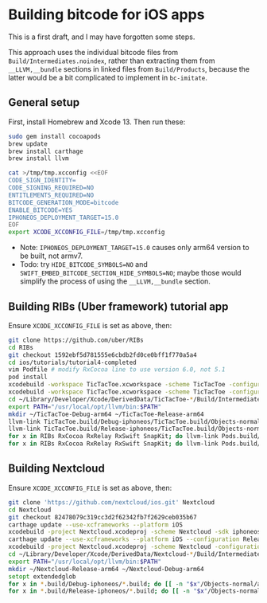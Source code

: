 # Building bitcode for iOS apps

This is a first draft, and I may have forgotten some steps.

This approach uses the individual bitcode files from
`Build/Intermediates.noindex`, rather than extracting them from
`__LLVM,__bundle` sections in linked files from `Build/Products`, because the
latter would be a bit complicated to implement in `bc-imitate`.

## General setup

First, install Homebrew and Xcode 13. Then run these:

```zsh
sudo gem install cocoapods
brew update
brew install carthage
brew install llvm

cat >/tmp/tmp.xcconfig <<EOF
CODE_SIGN_IDENTITY=
CODE_SIGNING_REQUIRED=NO
ENTITLEMENTS_REQUIRED=NO
BITCODE_GENERATION_MODE=bitcode
ENABLE_BITCODE=YES
IPHONEOS_DEPLOYMENT_TARGET=15.0
EOF
export XCODE_XCCONFIG_FILE=/tmp/tmp.xcconfig
```

- Note: `IPHONEOS_DEPLOYMENT_TARGET=15.0` causes only arm64 version to be
  built, not armv7.
- Todo: try `HIDE_BITCODE_SYMBOLS=NO` and
  `SWIFT_EMBED_BITCODE_SECTION_HIDE_SYMBOLS=NO`; maybe those would simplify the
  process of using the `__LLVM,__bundle` section.

## Building RIBs (Uber framework) tutorial app

Ensure `XCODE_XCCONFIG_FILE` is set as above, then:

<!-- markdownlint-disable MD013 -->

```zsh
git clone https://github.com/uber/RIBs
cd RIBs
git checkout 1592ebf5d781555e6cbdb2fd0ce0bff1f770a5a4
cd ios/tutorials/tutorial4-completed 
vim Podfile # modify RxCocoa line to use version 6.0, not 5.1
pod install
xcodebuild -workspace TicTacToe.xcworkspace -scheme TicTacToe -configuration Debug -sdk iphoneos -destination generic/platform=iOS
xcodebuild -workspace TicTacToe.xcworkspace -scheme TicTacToe -configuration Release -sdk iphoneos -destination generic/platform=iOS
cd ~/Library/Developer/Xcode/DerivedData/TicTacToe-*/Build/Intermediates.noindex
export PATH="/usr/local/opt/llvm/bin:$PATH"
mkdir ~/TicTacToe-Debug-arm64 ~/TicTacToe-Release-arm64
llvm-link TicTacToe.build/Debug-iphoneos/TicTacToe.build/Objects-normal/arm64/*.bc -o ~/TicTacToe-Debug-arm64/TicTacToe.bc
llvm-link TicTacToe.build/Release-iphoneos/TicTacToe.build/Objects-normal/arm64/*.bc -o ~/TicTacToe-Release-arm64/TicTacToe.bc
for x in RIBs RxCocoa RxRelay RxSwift SnapKit; do llvm-link Pods.build/Debug-iphoneos/${x}.build/Objects-normal/arm64/*.bc -o ~/TicTacToe-Debug-arm64/${x}.bc; done
for x in RIBs RxCocoa RxRelay RxSwift SnapKit; do llvm-link Pods.build/Release-iphoneos/${x}.build/Objects-normal/arm64/*.bc -o ~/TicTacToe-Release-arm64/${x}.bc; done
```

## Building Nextcloud

Ensure `XCODE_XCCONFIG_FILE` is set as above, then:

<!-- markdownlint-disable MD013 -->

```zsh
git clone 'https://github.com/nextcloud/ios.git' Nextcloud
cd Nextcloud
git checkout 82478079c319cc3d2f62342fb7f2629ceb035b67
carthage update --use-xcframeworks --platform iOS
xcodebuild -project Nextcloud.xcodeproj -scheme Nextcloud -sdk iphoneos -destination generic/platform=ios build 2>&1 | tee /tmp/xc.log
carthage update --use-xcframeworks --platform iOS --configuration Release
xcodebuild -project Nextcloud.xcodeproj -scheme Nextcloud -configuration Release -sdk iphoneos -destination generic/platform=ios build 2>&1 | tee /tmp/xc.log
cd ~/Library/Developer/Xcode/DerivedData/Nextcloud-*/Build/Intermediates.noindex
export PATH="/usr/local/opt/llvm/bin:$PATH"
mkdir ~/Nextcloud-Release-arm64 ~/Nextcloud-Debug-arm64
setopt extendedglob
for x in *.build/Debug-iphoneos/*.build; do [[ -n "$x"/Objects-normal/arm64/*.bc(#qN) ]] || continue; y="${x%.build}"; llvm-link "$x"/Objects-normal/arm64/*.bc -o ~/Nextcloud-Debug-arm64/"${y##*/}".bc; done
for x in *.build/Release-iphoneos/*.build; do [[ -n "$x"/Objects-normal/arm64/*.bc(#qN) ]] || continue; y="${x%.build}"; llvm-link "$x"/Objects-normal/arm64/*.bc -o ~/Nextcloud-Release-arm64/"${y##*/}".bc; done
```
